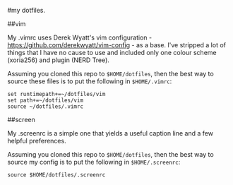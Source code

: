 #my dotfiles.

##vim

My .vimrc uses Derek Wyatt's vim configuration -
https://github.com/derekwyatt/vim-config - as a base. I've stripped a lot of
things that I have no cause to use and included only one colour scheme
(xoria256) and plugin (NERD Tree).

Assuming you cloned this repo to `$HOME/dotfiles`, then the best way to source
these files is to put the following in `$HOME/.vimrc`:

    set runtimepath+=~/dotfiles/vim
    set path+=~/dotfiles/vim
    source ~/dotfiles/.vimrc

##screen

My .screenrc is a simple one that yields a useful caption line and a few helpful
preferences.

Assuming you cloned this repo to `$HOME/dotfiles`, then the best way to source
my config is to put the following in `$HOME/.screenrc`:

    source $HOME/dotfiles/.screenrc
